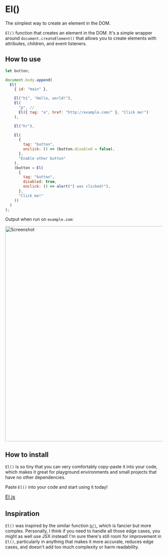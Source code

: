 # El()

The simplest way to create an element in the DOM.

`El()` function that creates an element in the DOM. It's a simple wrapper around `document.createElement()` that allows you to create elements with attributes, children, and event listeners.

## How to use

```js
let button;

document.body.append(
  El(
    { id: "main" },

    El("h1", "Hello, world!"),
    El(
      "p", //
      El({ tag: "a", href: "http://example.com/" }, "Click me!")
    ),

    El("hr"),

    El(
      {
        tag: "button",
        onclick: () => (button.disabled = false),
      },
      "Enable other button"
    ),
    (button = El(
      {
        tag: "button",
        disabled: true,
        onclick: () => alert("I was clicked!"),
      },
      "Click me!"
    ))
  )
);
```

Output when run on `example.com`:

<img width="686" alt="Screenshot" src="https://user-images.githubusercontent.com/1570168/225974684-647ff9eb-9800-4da4-a49b-c85187969292.png">

## How to install

`El()` is so tiny that you can very comfortably copy-paste it into your code, which makes it great for playground environments and small projects that have no other dependencies.

Paste `El()` into your code and start using it today!

<big>[El.js](El.js)</big>

## Inspiration

`El()` was inspired by the similar function [`h()`](https://github.com/hyperhype/hyperscript), which is fancier but more complex. Personally, I think if you need to handle all those edge cases, you might as well use JSX instead! I'm sure there's still room for improvement in `El()`, particularly in anything that makes it more accurate, reduces edge cases, and doesn't add too much complexity or harm readability.
